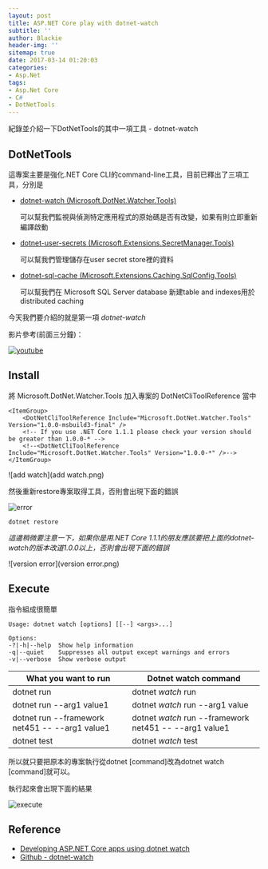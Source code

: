 ```yaml
---
layout: post
title: ASP.NET Core play with dotnet-watch
subtitle: ''
author: Blackie
header-img: ''
sitemap: true
date: 2017-03-14 01:20:03
categories:
- Asp.Net
tags: 
- Asp.Net Core
- C#
- DotNetTools
---
```


紀錄並介紹一下DotNetTools的其中一項工具 - dotnet-watch

<!-- More -->

## DotNetTools ##

這專案主要是強化.NET Core CLI的command-line工具，目前已釋出了三項工具，分別是

- [dotnet-watch (Microsoft.DotNet.Watcher.Tools)](https://github.com/aspnet/DotNetTools/tree/dev/src/Microsoft.DotNet.Watcher.Tools)

    可以幫我們監視與偵測特定應用程式的原始碼是否有改變，如果有則立即重新編譯啟動    

- [dotnet-user-secrets (Microsoft.Extensions.SecretManager.Tools)](https://github.com/aspnet/DotNetTools/tree/dev/src/Microsoft.Extensions.SecretManager.Tools)

    可以幫我們管理儲存在user secret store裡的資料

- [dotnet-sql-cache (Microsoft.Extensions.Caching.SqlConfig.Tools)](https://github.com/aspnet/DotNetTools/tree/dev/src/Microsoft.Extensions.Caching.SqlConfig.Tools)

    可以幫我們在 Microsoft SQL Server database 新建table and indexes用於distributed caching

今天我們要介紹的就是第一項 *dotnet-watch*

影片參考(前面三分鐘)：

[![youtube](youtube.png)](https://www.youtube.com/embed/48J9JLvesVE?ecver= "Adding dotnet-watch and Entity Framework Core 1.0 - Click to Watch!")

## Install ##

將 Microsoft.DotNet.Watcher.Tools 加入專案的 DotNetCliToolReference 當中

    <ItemGroup>
        <DotNetCliToolReference Include="Microsoft.DotNet.Watcher.Tools" Version="1.0.0-msbuild3-final" />
        <!-- If you use .NET Core 1.1.1 please check your version should be greater than 1.0.0-* -->
        <!--<DotNetCliToolReference Include="Microsoft.DotNet.Watcher.Tools" Version="1.0.0-*" />-->
    </ItemGroup>

![add watch](add watch.png)

然後重新restore專案取得工具，否則會出現下面的錯誤

![error](error.png)

    dotnet restore


*這邊稍微要注意一下，如果你是用.NET Core 1.1.1的朋友應該要把上面的dotnet-watch的版本改道1.0.0以上，否則會出現下面的錯誤*

![version error](version error.png)

## Execute ##

指令組成很簡單

    Usage: dotnet watch [options] [[--] <args>...]

    Options:
    -?|-h|--help  Show help information
    -q|--quiet    Suppresses all output except warnings and errors
    -v|--verbose  Show verbose output

| What you want to run  |  Dotnet watch command | 
|---|---|
| dotnet run  | dotnet *watch* run  |
| dotnet run --arg1 value1  | dotnet *watch* run --arg1 value  |
| dotnet run --framework net451 -- --arg1 value1  | dotnet *watch* run --framework net451 -- --arg1 value1  |
| dotnet test | 	dotnet *watch* test  |

所以就只要把原本的專案執行從dotnet [command]改為dotnet watch [command]就可以。

執行起來會出現下面的結果

![execute](execute.png)

## Reference ##

- [Developing ASP.NET Core apps using dotnet watch](https://docs.microsoft.com/en-us/aspnet/core/tutorials/dotnet-watch)
- [Github - dotnet-watch](https://github.com/aspnet/DotNetTools/blob/dev/src/Microsoft.DotNet.Watcher.Tools/README.md)